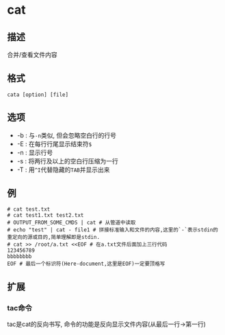 # cat

## 描述

合并/查看文件内容

## 格式

    cata [option] [file]

## 选项

- -b : 与`-n`类似, 但会忽略空白行的行号
- -E : 在每行行尾显示结束符`$`
- -n : 显示行号
- -s : 将两行及以上的空白行压缩为一行
- -T : 用`^I`代替隐藏的`TAB`并显示出来

## 例

    # cat test.txt
    # cat test1.txt test2.txt
    # OUTPUT_FROM_SOME_CMDS | cat # 从管道中读取
    # echo "test" | cat - file1 # 拼接标准输入和文件的内容,这里的`-`表示stdin的重定向的源或目的,简单理解即是stdin.
    # cat >> /root/a.txt <<EOF # 在a.txt文件后面加上三行代码
    123456789
    bbbbbbbb
    EOF # 最后一个标识符(Here-document,这里是EOF)一定要顶格写

## 扩展
### tac命令
tac是cat的反向书写, 命令的功能是反向显示文件内容(从最后一行->第一行)
